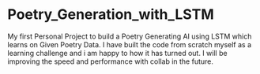 # Poetry_Generation_with_LSTM
My first Personal Project to build a Poetry Generating AI using LSTM which learns on Given Poetry Data. I have built the code from scratch myself as a learning challenge and i am happy to how it has turned out. I will be improving the speed  and performance with collab in the future.
